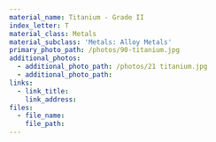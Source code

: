 ```yaml
---
material_name: Titanium - Grade II
index_letter: T
material_class: Metals
material_subclass: 'Metals: Alloy Metals'
primary_photo_path: /photos/90-titanium.jpg
additional_photos:
  - additional_photo_path: /photos/21 titanium.jpg
  - additional_photo_path:
links:
  - link_title:
    link_address:
files:
  - file_name:
    file_path:
---
```




